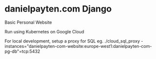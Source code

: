 # danielpayten.com Django
Basic Personal Website

Run using Kubernetes on Google Cloud

For local development, setup a proxy for SQL eg. 
./cloud_sql_proxy -instances="danielpayten-com-website:europe-west1:danielpayten-com-pg-db"=tcp:5432
